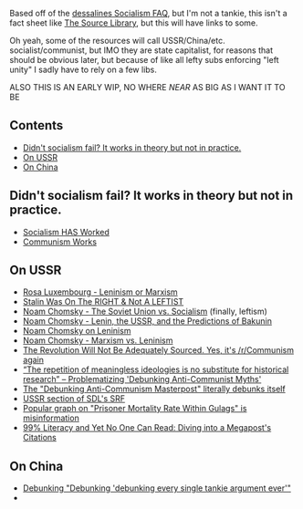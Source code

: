 Based off of the [dessalines Socialism FAQ](https://github.com/dessalines/essays/blob/master/socialism_faq.md), but I'm not a tankie, this isn't a fact sheet like [The Source Library](https://source-library.github.io/source-library/), but this will have links to some.

Oh yeah, some of the resources will call USSR/China/etc. socialist/communist, but IMO they are state capitalist, for reasons that should be obvious later, but because of like all lefty subs enforcing "left unity" I sadly have to rely on a few libs.

ALSO THIS IS AN EARLY WIP, NO WHERE *NEAR* AS BIG AS I WANT IT TO BE

## Contents



<!-- toc -->
  - [Didn't socialism fail? It works in theory but not in practice.](#didnt-socialism-fail-it-works-in-theory-but-not-in-practice)
  - [On USSR](#on-ussr)
  - [On China](#on-china)


<!-- tocstop -->

## Didn't socialism fail? It works in theory but not in practice.

- [Socialism HAS Worked](https://www.youtube.com/watch?v=zIddCEBCKHQ)
- [Communism Works](https://docs.google.com/document/d/1wSMbJHwN_Pw54SFKkbeHdSM6VKoi7fGg0XR4RUy2Fio/edit)

## On USSR

- [Rosa Luxembourg - Leninism or Marxism](https://archive.org/details/Leninism_or_Marxism_Rosa_Luxemburg)
- [Stalin Was On The RIGHT & Not A LEFTIST](https://www.youtube.com/watch?v=85VnRMVM0ys)
- [Noam Chomsky - The Soviet Union vs. Socialism](https://www.youtube.com/watch?v=06-XcAiswY4) (finally, leftism)
- [Noam Chomsky - Lenin, the USSR, and the Predictions of Bakunin](https://www.youtube.com/watch?v=gfdnbMd9BiE)
- [Noam Chomsky on Leninism](https://www.youtube.com/watch?v=jxhT9EVj9Kk)
- [Noam Chomsky - Marxism vs. Leninism](https://www.youtube.com/watch?v=l_jRd59qy0A)
- [The Revolution Will Not Be Adequately Sourced. Yes, it's /r/Communism again](https://www.reddit.com/r/badhistory/comments/3lm79y/the_revolution_will_not_be_adequately_sourced_yes/)
- [“The repetition of meaningless ideologies is no substitute for historical research” – Problematizing 'Debunking Anti-Communist Myths'](https://www.reddit.com/r/badhistory/comments/3hncq3/the_repetition_of_meaningless_ideologies_is_no/)
- [The "Debunking Anti-Communism Masterpost" literally debunks itself](https://www.reddit.com/r/badhistory/comments/inng4j/the_debunking_anticommunism_masterpost_literally/)
- [USSR section of SDL's SRF](https://socdoneleft.github.io/stinky_rightwinger_factsheet.html#1050_soviet_union_ussr)
- [Popular graph on "Prisoner Mortality Rate Within Gulags" is misinformation](https://socdoneleft.substack.com/p/popular-graph-on-prisoner-mortality)
- [99% Literacy and Yet No One Can Read: Diving into a Megapost's Citations](https://www.reddit.com/r/neoliberal/comments/jim8uh/99_literacy_and_yet_no_one_can_read_diving_into_a/)


## On China

- [Debunking "Debunking 'debunking every single tankie argument ever'"](https://www.reddit.com/r/neoliberal/comments/oay6gu/debunking_debunking_debunking_every_single_tankie/)
- 
